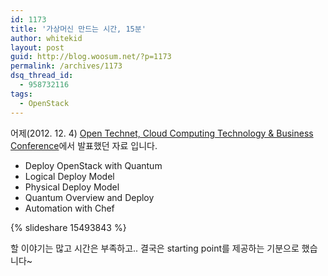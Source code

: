 ```yaml
---
id: 1173
title: '가상머신 만드는 시간, 15분'
author: whitekid
layout: post
guid: http://blog.woosum.net/?p=1173
permalink: /archives/1173
dsq_thread_id:
  - 958732116
tags:
  - OpenStack
---
```

어제(2012. 12. 4) [Open Technet, Cloud Computing Technology & Business Conference][1]에서 발표했던 자료 입니다.

  * Deploy OpenStack with Quantum
  * Logical Deploy Model
  * Physical Deploy Model
  * Quantum Overview and Deploy
  * Automation with Chef

{% slideshare 15493843 %}

할 이야기는 많고 시간은 부족하고.. 결국은 starting point를 제공하는 기분으로 했습니다~

 [1]: http://www.oss.kr/73723